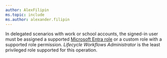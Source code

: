```yaml
---
author: AlexFilipin
ms.topic: include
ms.author: alexander.filipin
---
```


In delegated scenarios with work or school accounts, the signed-in user must be assigned a supported [Microsoft Entra role](/entra/identity/role-based-access-control/permissions-reference?toc=%2Fgraph%2Ftoc.json) or a custom role with a supported role permission. *Lifecycle Workflows Administrator* is the least privileged role supported for this operation.
